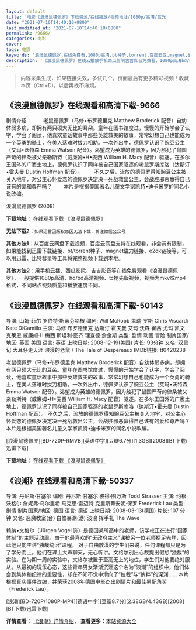 ```yaml
---
layout: default
title: '电影《浪漫鼠德佩罗》下载资源/在线播放/视频地址/1080p/高清/蓝光'
date: "2021-07-10T14:40:10+0800"
last_modified_at: "2021-07-10T14:40:10+0800"
permalink: /9666/
categories: 电影
cover:
tags: 电影
keywords: '浪漫鼠德佩罗,在线免费看,1080p高清,bt种子,torrent,百度云盘,magnet,磁力链,迅雷下载资源'
description: '《浪漫鼠德佩罗》在线云播放手机西瓜影院吉吉影音免费看，1080p高清bd/hd未删减完整版和tc抢先枪版，mkv/mp4格式，附带bt/torrent种子、magnet/磁力链、百度云盘、网盘资源迅雷下载链接'
---
```


>内容采集生成，如果链接失效，多试几个，页面最后有更多精彩视频！收藏本页（Ctrl+D)，以后再找不麻烦。


## 《浪漫鼠德佩罗》在线观看和高清下载-9666

剧情介绍： 　　老鼠德佩罗（马修•布罗德里克 Matthew Broderick 配音）自幼体弱多病，却拥有两只硕大无比的耳朵。童年在图书馆度过，慢慢的开始学会了认字，学会了阅读，他喜欢童话故事中那些英雄救美的故事，常常幻想自己也能成为一个英勇的骑士，在美人落难时拔刀相助。一次外出中，德佩罗认识了豌豆公主（艾玛•沃特森 Emma Watson 配音）。渴望成为英雄的德佩罗，因为触犯了鼠国严苛的律条被父亲勒斯特（威廉姆•H•麦西 William H. Macy 配音）驱逐。在多尔王国外的广袤土地上，德佩罗认识了同样被自己国家驱逐的老鼠罗斯库洛（达斯汀•霍夫曼 Dustin Hoffman 配音）。 　　不久之后，流放的德佩罗得知豌豆公主被关入地牢，对公主心怀爱恋的德佩罗决定决一死战救出公主，会战胜邪恶赢得自己该有的爱和尊严吗？ 　　本片是根据美国著名儿童文学家凯特•迪卡米罗的同名小说改编。


浪漫鼠德佩罗 (2008)

**下载地址**： [在线观看下载 《浪漫鼠德佩罗》](https://www.btbtdy.me/btdy/dy9162.html) 


**无法下载?**：`如果迅雷因版权原因无法下载，关注微信公众号 `

**其他方法1**：从百度云网盘下载视频，百度云网盘支持在线观看，非会员有限制，如果能找到迅雷下载链接、bt/torrent种子、magnet磁力链接、e2dk链接等，可以用迅雷、比特彗星等工具将完整视频下载到本地。

**其他方法2**：用手机云播、西瓜影院、吉吉影音等在线免费观看《浪漫鼠德佩罗》，一般提供1080p高清、hd/bd高清视频、tc抢先版视频，视频为mkv或mp4格式，不同站点视频质量和播放速度不同。


## 《浪漫鼠德佩罗》在线观看和高清下载-50143

导演: 山姆·菲尔 罗伯特·斯蒂芬哈根 编剧: Will McRobb 盖瑞·罗斯 Chris Viscardi Kate DiCamillo 主演: 马修·布罗德里克 达斯汀·霍夫曼 艾玛·沃森 崔茜·尤玛 凯文·克莱恩 威廉姆·H·梅西 斯坦利·图齐 理查德·詹金斯 类型: 剧情 动画 冒险 制片国家/地区: 英国 美国 语言: 英语 上映日期: 2008-12-19(美国) 片长: 93分钟 又名: 双鼠记 大耳仔走天涯 浪漫的老鼠 / The Tale of Despereaux IMDb链接: tt0420238

老鼠德佩罗（马修•布罗德里克 Matthew Broderick 配音）自幼体弱多病，却拥有两只硕大无比的耳朵。童年在图书馆度过，慢慢的开始学会了认字，学会了阅读，他喜欢童话故事中那些英雄救美的故事，常常幻想自己也能成为一个英勇的骑士，在美人落难时拔刀相助。一次外出中，德佩罗认识了豌豆公主（艾玛•沃特森 Emma Watson 配音）。渴望成为英雄的德佩罗，因为触犯了鼠国严苛的律条被父亲勒斯特（威廉姆•H•麦西 William H. Macy 配音）驱逐。在多尔王国外的广袤土地上，德佩罗认识了同样被自己国家驱逐的老鼠罗斯库洛（达斯汀•霍夫曼 Dustin Hoffman 配音）。 不久之后，流放的德佩罗得知豌豆公主被关入地牢，对公主心怀爱恋的德佩罗决定决一死战救出公主，会战胜邪恶赢得自己该有的爱和尊严吗？ 本片是根据美国著名儿童文学家凯特•迪卡米罗的同名小说改编。


[浪漫鼠德佩罗][BD-720P-RMVB][英语中字][豆瓣6.7分][1.3GB][2008][BT下载/迅雷下载]

**下载地址**： [在线观看下载 《浪漫鼠德佩罗》](https://www.btdx8.com/torrent/the_tale_of_despereaux_2008.html) 


## 《浪潮》在线观看和高清下载-50337

导演: 丹尼斯·甘塞尔 编剧: 丹尼斯·甘塞尔 彼得·图万斯 Todd Strasser 主演: 约根·沃格尔 詹妮弗·乌尔里希 马克思·雷迈特 克里斯蒂安妮·保罗 Frederick Lau 类型: 剧情 制片国家/地区: 德国 语言: 德语 上映日期: 2008-03-13(德国) 片长: 107 分钟 又名: 恶魔教室(台) 白恤暴潮(港) 波浪 挥手礼 The Wave

赖纳•文格尔（Jürgen Vogel 饰）是德国某所高中的老师，该学校正在进行“国家体制”的主题活动周。由于他最喜欢的“无政府主义”课被另一位老师捷足先登，因此他只能主讲“独裁统治”课程。 对于自由散漫的学生们来说，任何课程都只是为了学分而上。他们在课上大声聊天，无心听讲。文格尔别出心裁提出假想“独裁”的实验。在为期一周的实验中，文格尔被置于至高无上的地位，学生们对他要绝对服从。从最初的玩乐心态，这些青年男女渐渐沉湎这个名为“浪潮”的组织中，他们体会到集体和纪律的重要性，却在不知不觉中滑向了“独裁”与“纳粹”的深渊…… 本片根据真实事件改编，并荣获2008年德国电影杰出剧情片和最佳男配角奖（Frederick Lau）。


[浪潮][BD-720P/1080P-MP4][德语中字][豆瓣8.7分][2.38GB/4.43GB][2008][BT下载/迅雷下载]

**详情查看**： [《浪潮》详情介绍](/movie/50337/)， **查看更多**：[本站资源大全](/movie/t/all/)

